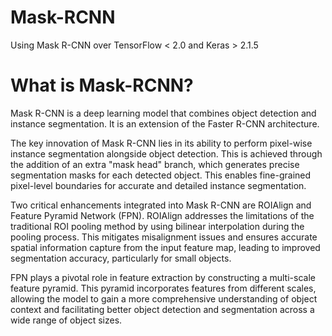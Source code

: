 # Mask-RCNN
Using Mask R-CNN over TensorFlow < 2.0 and Keras > 2.1.5

# What is Mask-RCNN?
Mask R-CNN is a deep learning model that combines object detection and instance segmentation. It is an extension of the Faster R-CNN architecture.

The key innovation of Mask R-CNN lies in its ability to perform pixel-wise instance segmentation alongside object detection. This is achieved through the addition of an extra "mask head" branch, which generates precise segmentation masks for each detected object. This enables fine-grained pixel-level boundaries for accurate and detailed instance segmentation.

Two critical enhancements integrated into Mask R-CNN are ROIAlign and Feature Pyramid Network (FPN). ROIAlign addresses the limitations of the traditional ROI pooling method by using bilinear interpolation during the pooling process. This mitigates misalignment issues and ensures accurate spatial information capture from the input feature map, leading to improved segmentation accuracy, particularly for small objects.

FPN plays a pivotal role in feature extraction by constructing a multi-scale feature pyramid. This pyramid incorporates features from different scales, allowing the model to gain a more comprehensive understanding of object context and facilitating better object detection and segmentation across a wide range of object sizes.
